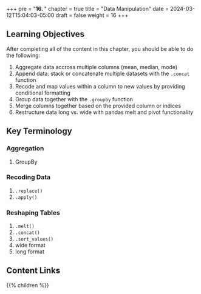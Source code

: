 +++
pre = "<b>16. </b>"
chapter = true
title = "Data Manipulation"
date = 2024-03-12T15:04:03-05:00
draft = false
weight = 16
+++

## Learning Objectives
After completing all of the content in this chapter, you should be able to do the following:
1. Aggregate data accross multiple columns (mean, median, mode)
1. Append data: stack or concatenate multiple datasets with the `.concat` function
1. Recode and map values within a column to new values by providing conditional formatting
1. Group data together with the `.groupby` function
1. Merge columns together based on the provided column or indices
1. Restructure data long vs. wide with pandas melt and pivot functionality

## Key Terminology

### Aggregation
1. GroupBy

### Recoding Data
1. `.replace()`
1. `.apply()`

### Reshaping Tables
1. `.melt()`
1. `.concat()`
1. `.sort_values()`
1. wide format
1. long format

## Content Links

{{% children %}}
